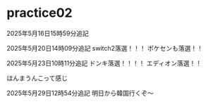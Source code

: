 # practice02

2025年5月16日15時59分追記

2025年5月20日14時09分追記
switch2落選！！！
ポケセンも落選！！

2025年5月23日10時11分追記
ドンキ落選！！！！
エディオン落選！！

ほんまうんこって感じ

2025年5月29日12時54分追記
明日から韓国行くぞ～
